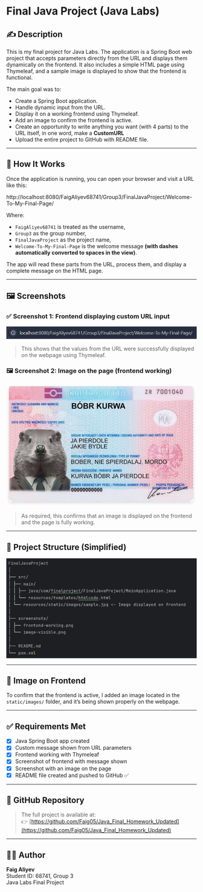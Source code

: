 # Final Java Project (Java Labs)

## ✍️ Description

This is my final project for Java Labs. 
The application is a Spring Boot web project that accepts parameters directly from the URL and displays them dynamically on the frontend. It also includes a simple HTML page using Thymeleaf, and a sample image is displayed to show that the frontend is functional.


The main goal was to:
- Create a Spring Boot application.
- Handle dynamic input from the URL.
- Display it on a working frontend using Thymeleaf.
- Add an image to confirm the frontend is active.
- Create an opportunity to write anything you want (with 4 parts) to the URL itself, in one word, make a **CustomURL**
- Upload the entire project to GitHub with README file.

---

## 🚀 How It Works

Once the application is running, you can open your browser and visit a URL like this:

http://localhost:8080/FaigAliyev68741/Group3/FinalJavaProject/Welcome-To-My-Final-Page/


Where:
- `FaigAliyev68741` is treated as the username,
- `Group3` as the group number,
- `FinalJavaProject` as the project name,
- `Welcome-To-My-Final-Page` is the welcome message **(with dashes automatically converted to spaces in the view)**.

The app will read these parts from the URL, process them, and display a complete message on the HTML page.

---

## 🖼️ Screenshots

### ✅ Screenshot 1: Frontend displaying custom URL input

![img_1.png](img_1.png)

> This shows that the values from the URL were successfully displayed on the webpage using Thymeleaf.

### 🖼️ Screenshot 2: Image on the page (frontend working)

![img_2.png](img_2.png)

> As required, this confirms that an image is displayed on the frontend and the page is fully working.

---

## 📁 Project Structure (Simplified)

![img.png](img.png)


---

## 📸 Image on Frontend

To confirm that the frontend is active, I added an image located in the `static/images/` folder, and it’s being shown properly on the webpage.

---

## ✅ Requirements Met

- [x] Java Spring Boot app created
- [x] Custom message shown from URL parameters
- [x] Frontend working with Thymeleaf
- [x] Screenshot of frontend with message shown
- [x] Screenshot with an image on the page
- [x] README file created and pushed to GitHub ✅

---

## 🔗 GitHub Repository

> The full project is available at:  
👉 [https://github.com/Faig05/Java_Final_Homework_Updated](https://github.com/Faig05/Java_Final_Homework_Updated)

---


## 🧑‍🎓 Author

**Faig Aliyev**  
Student ID: 68741, Group 3  
Java Labs Final Project



